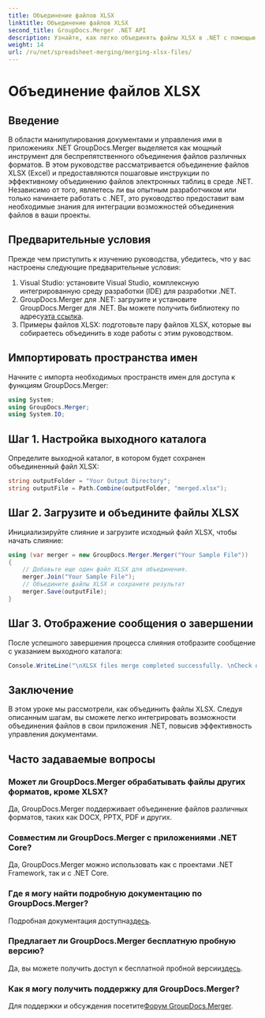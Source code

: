 ```yaml
---
title: Объединение файлов XLSX
linktitle: Объединение файлов XLSX
second_title: GroupDocs.Merger .NET API
description: Узнайте, как легко объединять файлы XLSX в .NET с помощью GroupDocs.Merger. Следуйте этому пошаговому руководству для эффективного управления документами.
weight: 14
url: /ru/net/spreadsheet-merging/merging-xlsx-files/
---
```


# Объединение файлов XLSX

## Введение
В области манипулирования документами и управления ими в приложениях .NET GroupDocs.Merger выделяется как мощный инструмент для беспрепятственного объединения файлов различных форматов. В этом руководстве рассматривается объединение файлов XLSX (Excel) и предоставляются пошаговые инструкции по эффективному объединению файлов электронных таблиц в среде .NET. Независимо от того, являетесь ли вы опытным разработчиком или только начинаете работать с .NET, это руководство предоставит вам необходимые знания для интеграции возможностей объединения файлов в ваши проекты.
## Предварительные условия
Прежде чем приступить к изучению руководства, убедитесь, что у вас настроены следующие предварительные условия:
1. Visual Studio: установите Visual Studio, комплексную интегрированную среду разработки (IDE) для разработки .NET.
2. GroupDocs.Merger для .NET: загрузите и установите GroupDocs.Merger для .NET. Вы можете получить библиотеку по адресу[эта ссылка](https://releases.groupdocs.com/merger/net/).
3. Примеры файлов XLSX: подготовьте пару файлов XLSX, которые вы собираетесь объединить в ходе работы с этим руководством.

## Импортировать пространства имен
Начните с импорта необходимых пространств имен для доступа к функциям GroupDocs.Merger:
```csharp
using System; 
using GroupDocs.Merger;
using System.IO;
```
## Шаг 1. Настройка выходного каталога
Определите выходной каталог, в котором будет сохранен объединенный файл XLSX:
```csharp
string outputFolder = "Your Output Directory";
string outputFile = Path.Combine(outputFolder, "merged.xlsx");
```
## Шаг 2. Загрузите и объедините файлы XLSX
Инициализируйте слияние и загрузите исходный файл XLSX, чтобы начать слияние:
```csharp
using (var merger = new GroupDocs.Merger.Merger("Your Sample File"))
{
    // Добавьте еще один файл XLSX для объединения.
    merger.Join("Your Sample File");
    // Объедините файлы XLSX и сохраните результат
    merger.Save(outputFile);
}
```
## Шаг 3. Отображение сообщения о завершении
После успешного завершения процесса слияния отобразите сообщение с указанием выходного каталога:
```csharp
Console.WriteLine("\nXLSX files merge completed successfully. \nCheck output in {0}", outputFolder);
```

## Заключение
В этом уроке мы рассмотрели, как объединить файлы XLSX. Следуя описанным шагам, вы сможете легко интегрировать возможности объединения файлов в свои приложения .NET, повысив эффективность управления документами.

## Часто задаваемые вопросы
### Может ли GroupDocs.Merger обрабатывать файлы других форматов, кроме XLSX?
Да, GroupDocs.Merger поддерживает объединение файлов различных форматов, таких как DOCX, PPTX, PDF и других.
### Совместим ли GroupDocs.Merger с приложениями .NET Core?
Да, GroupDocs.Merger можно использовать как с проектами .NET Framework, так и с .NET Core.
### Где я могу найти подробную документацию по GroupDocs.Merger?
 Подробная документация доступна[здесь](https://tutorials.groupdocs.com/merger/net/).
### Предлагает ли GroupDocs.Merger бесплатную пробную версию?
 Да, вы можете получить доступ к бесплатной пробной версии[здесь](https://releases.groupdocs.com/).
### Как я могу получить поддержку для GroupDocs.Merger?
 Для поддержки и обсуждения посетите[Форум GroupDocs.Merger](https://forum.groupdocs.com/c/merger/32).
